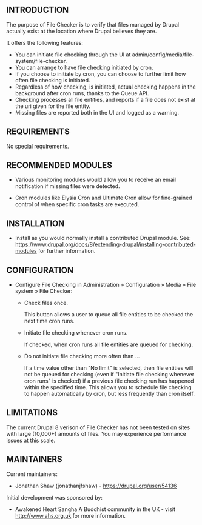 INTRODUCTION
------------

The purpose of File Checker is to verify that files managed by Drupal actually 
exist at the location where Drupal believes they are. 

It offers the following features:

 * You can initiate file checking through the UI at 
   admin/config/media/file-system/file-checker.
 * You can arrange to have file checking initiated by cron.
 * If you choose to initiate by cron, you can choose to further limit how often 
   file checking is initiated.
 * Regardless of how checking, is initiated, actual checking happens in the 
   background after cron runs, thanks to the Queue API.
 * Checking processes all file entities, and reports if a file does not exist 
   at the uri given for the file entity.
 * Missing files are reported both in the UI and logged as a warning.


REQUIREMENTS
------------

No special requirements.


RECOMMENDED MODULES
-------------------

 * Various monitoring modules would allow you to receive an email notification 
   if missing files were detected.
 
 * Cron modules like Elysia Cron and Ultimate Cron allow for fine-grained
   control of when specific cron tasks are executed.


INSTALLATION
------------
 
 * Install as you would normally install a contributed Drupal module. See:
   https://www.drupal.org/docs/8/extending-drupal/installing-contributed-modules
   for further information.


CONFIGURATION
-------------
 
 * Configure File Checking in
   Administration » Configuration » Media » File system  » File Checker:

   - Check files once.

     This button allows a user to queue all file entities to be checked the next
	 time cron runs.

   - Initiate file checking whenever cron runs.

     If checked, when cron runs all file entities are queued for checking.
	 
   - Do not initiate file checking more often than ...

     If a time value other than "No limit" is selected, then file entities will 
	 not be queued for checking (even if "Initiate file checking whenever cron runs" 
	 is checked) if a previous file checking run has happened within the specified 
	 time. This allows you to schedule file checking to happen automatically by
	 cron, but less frequently than cron itself.

	 
LIMITATIONS
------------

The current Drupal 8 verison of File Checker has not been tested on sites with large
(10,000+) amounts of files. You may experience performance issues at this scale.
 

MAINTAINERS
-----------

Current maintainers:
 * Jonathan Shaw (jonathanjfshaw) - https://drupal.org/user/54136

Initial development was sponsored by:
 * Awakened Heart Sangha
   A Buddhist community in the UK - visit http://www.ahs.org.uk for more information.